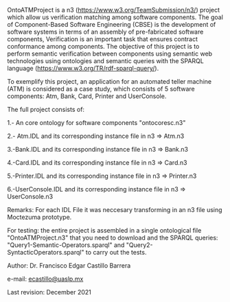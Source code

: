 OntoATMProject is a n3 (https://www.w3.org/TeamSubmission/n3/) project which allow us verification matching among software components. The goal of Component-Based Software Engineering (CBSE) is the development of software systems in terms of an assembly of pre-fabricated software components, Verification is an important task that ensures contract conformance among components. The objective of this project is to perform semantic verification between components using semantic web technologies using ontologies and semantic queries with the SPARQL language (https://www.w3.org/TR/rdf-sparql-query/).

To exemplify this project, an application for an automated teller machine (ATM) is considered as a case study, which consists of 5 software components: Atm, Bank, Card, Printer and UserConsole.

The full project consists of:

1.- An core ontology for software components "ontocoresc.n3"

2.- Atm.IDL and its corresponding instance file in n3 => Atm.n3

3.-Bank.IDL and its corresponding instance file in n3 => Bank.n3

4.-Card.IDL and its corresponding instance file in n3 => Card.n3

5.-Printer.IDL and its corresponding instance file in n3 => Printer.n3

6.-UserConsole.IDL and its corresponding instance file in n3 => UserConsole.n3 

Remarks: For each IDL File it was neccesary transforming in an n3 file using Moctezuma prototype.

For testing: the entire project is assembled in a single ontological file "OntoATMProject.n3" that you need to download and the SPARQL queries: "Query1-Semantic-Operators.sparql" and "Query2-SyntacticOperators.sparql" to carry out the tests.

Author: Dr. Francisco Edgar Castillo Barrera

e-mail: ecastillo@uaslp.mx

Last revision: December 2021

